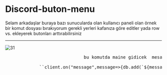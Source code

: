 # Discord-buton-menu

Selam arkadaşlar buraya bazı sunucularda olan kullanıcı paneli olan örnek bir komut dosyası bırakıyorum gerekli yerleri kafanıza göre editler yada row vs. ekleyerek butonları arttırabilirsiniz

 <hr>

<img src="https://cdn.discordapp.com/attachments/821412206498283640/892902122058809365/68747470733a2f2f63646e2e646973636f72646170702e636f6d2f6174746163686d656e74732f3838323631383838353838.png" alt="31" />

  
<pre>
                              bu komutda maine gidicek  mesaj sayınızı quick.db kaydediyo 
  
             ``client.on("message",message=>{db.add(`${message.guild.id}${message.author.id}s`,1)})``
</pre>
